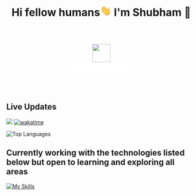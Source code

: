 
<h1 align="center">Hi fellow humans<img src="https://raw.githubusercontent.com/ABSphreak/ABSphreak/master/gifs/Hi.gif" width="30px"> I'm Shubham 🥳</h1>
<br>
<br />
<p align="center">
  <img width='48px' height='48px' src='https://github.githubassets.com/assets/mona-loading-default-c3c7aad1282f.gif' />
  <br />
  <img width='150px' height='40px' src='one-moment-please.svg' />
</p>
<br />

<h2>Live Updates</h2>

![](https://komarev.com/ghpvc/?username=Stroller15) [![wakatime](https://wakatime.com/badge/user/018cea7d-2a89-45e2-961f-da7c5046bd0a.svg)](https://wakatime.com/@018cea7d-2a89-45e2-961f-da7c5046bd0a)

![Top Languages](https://github-readme-stats.vercel.app/api/top-langs/?username=Stroller15&layout=compact)

## Currently working with the technologies listed below but open to learning and exploring all areas

[![My Skills](https://skillicons.dev/icons?i=nodejs,golang,react,nextjs,theme=dark)](https://skillicons.dev)
<!-- ## My Coding Activity Over Last 7 days

![WakaTime Stats](https://wakatime.com/share/@stroller/14858090-5b65-4867-8f82-b90bdf241f62.svg)




